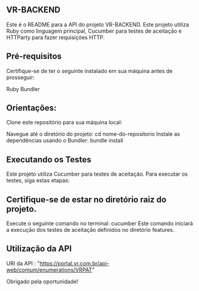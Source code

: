 ## VR-BACKEND
Este é o README para a API do projeto VR-BACKEND. Este projeto utiliza Ruby como linguagem principal, Cucumber para testes de aceitação e HTTParty para fazer requisições HTTP.

## Pré-requisitos
Certifique-se de ter o seguinte instalado em sua máquina antes de prosseguir:

Ruby
Bundler

## Orientações:
Clone este repositório para sua máquina local:

Navegue até o diretório do projeto:
cd nome-do-repositorio
Instale as dependências usando o Bundler:
bundle install
## Executando os Testes
Este projeto utiliza Cucumber para testes de aceitação. Para executar os testes, siga estas etapas:

## Certifique-se de estar no diretório raiz do projeto.
Execute o seguinte comando no terminal:
cucumber
Este comando iniciará a execução dos testes de aceitação definidos no diretório features.

## Utilização da API
URI da API : "https://portal.vr.com.br/api-web/comum/enumerations/VRPAT"


Obrigado pela oportunidade!
